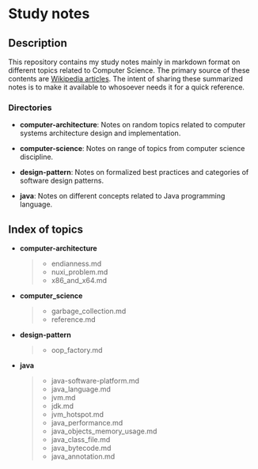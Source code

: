 Study notes
=========

Description
-----

This repository contains my study notes mainly in markdown format on different topics related to Computer Science. The primary source of these contents are [Wikipedia articles](https://en.wikipedia.org). The intent of sharing these summarized notes is to make it available to whosoever needs it for a quick reference.

### Directories

- **computer-architecture**: Notes on random topics related to computer systems architecture design and implementation.

- **computer-science**: Notes on range of topics from computer science discipline.

- **design-pattern**: Notes on formalized best practices and categories of software design patterns.

- **java**: Notes on different concepts related to Java programming language.


Index of topics
-----

- **computer-architecture**
	> * endianness.md
	> * nuxi_problem.md
	> * x86_and_x64.md


- **computer_science**
	> * garbage_collection.md
	> * reference.md
	


- **design-pattern**
	> * oop_factory.md



- **java**
	> * java-software-platform.md
	> * java_language.md
	> * jvm.md
	> * jdk.md
	> * jvm_hotspot.md
	> * java_performance.md
	> * java_objects_memory_usage.md
	> * java_class_file.md
	> * java_bytecode.md
	> * java_annotation.md

